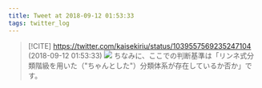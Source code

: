 ```yaml
---
title: Tweet at 2018-09-12 01:53:33
tags: twitter_log
---
```


> [!CITE] https://twitter.com/kaisekiriu/status/1039557569235247104 (2018-09-12 01:53:33)
> ![](https://twitter.com/kaisekiriu/status/1039557569235247104)
> ちなみに、ここでの判断基準は「リンネ式分類階級を用いた（"ちゃんとした"）分類体系が存在しているか否か」です。
